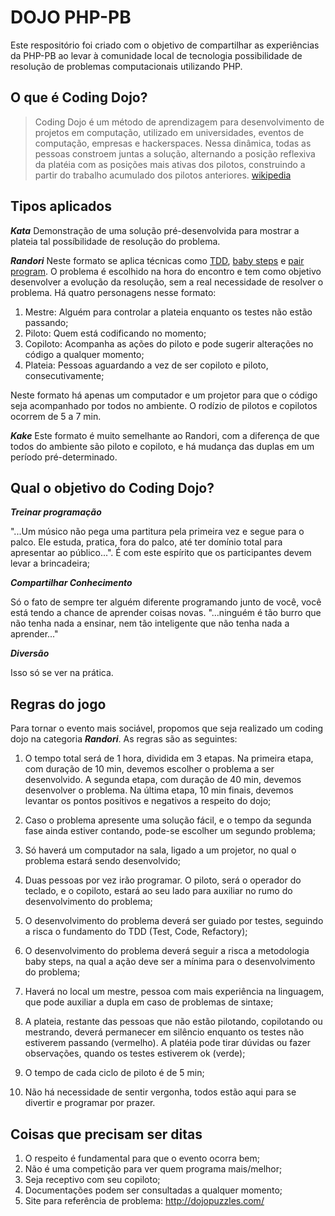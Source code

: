 # DOJO PHP-PB
Este respositório foi criado com o objetivo de compartilhar as experiências da PHP-PB ao levar à comunidade local de tecnologia possibilidade de resolução de problemas computacionais utilizando PHP.

## O que é Coding Dojo?
> Coding Dojo é um método de aprendizagem para desenvolvimento de projetos em computação, utilizado em universidades, eventos de computação, empresas e hackerspaces. Nessa dinâmica, todas as pessoas constroem juntas a solução, alternando a posição reflexiva da platéia com as posições mais ativas dos pilotos, construindo a partir do trabalho acumulado dos pilotos anteriores.
[wikipedia](https://pt.wikipedia.org/wiki/Coding_Dojo)

## Tipos aplicados
***Kata***
Demonstração de uma solução pré-desenvolvida para mostrar a plateia tal possíbilidade de resolução do problema.

***Randori***
Neste formato se aplica técnicas como [TDD](), [baby steps]() e [pair program](). O problema é escolhido na hora do encontro e tem como objetivo desenvolver a evolução da resolução, sem a real necessidade de resolver o problema. Há quatro personagens nesse formato: 

1. Mestre: Alguém para controlar a plateia enquanto os testes não estão passando;
2. Piloto: Quem está codificando no momento;
3. Copiloto: Acompanha as ações do piloto e pode sugerir alterações no código a qualquer momento;
4. Plateia: Pessoas aguardando a vez de ser copiloto e piloto, consecutivamente;

Neste formato há apenas um computador e um projetor para que o código seja acompanhado por todos no ambiente. O rodízio de pilotos e copilotos ocorrem de 5 a 7 min.

***Kake***
Este formato é muito semelhante ao Randori, com a diferença de que todos do ambiente são piloto e copiloto, e há mudança das duplas em um período pré-determinado.

## Qual o objetivo do Coding Dojo?
***Treinar programação***

"...Um músico não pega uma partitura pela primeira vez e segue para o palco. Ele estuda, pratica, fora do palco, até ter domínio total para apresentar ao público...". É com este espírito que os participantes devem levar a brincadeira;

***Compartilhar Conhecimento***

Só o fato de sempre ter alguém diferente programando junto de você, você está tendo a chance de aprender coisas novas. "...ninguém é tão burro que não tenha nada a ensinar, nem tão inteligente que não tenha nada a aprender..."

***Diversão***

Isso só se ver na prática.

## Regras do jogo
Para tornar o evento mais sociável, propomos que seja realizado um coding dojo na categoria ***Randori***. As regras são as seguintes:

1. O tempo total será de 1 hora, dividida em 3 etapas. Na primeira etapa, com duração de 10 min, devemos escolher o problema a 
ser desenvolvido. A segunda etapa, com duração de 40 min, devemos desenvolver o problema. Na última etapa, 10 min finais, 
devemos levantar os pontos positivos e negativos a respeito do dojo;

2. Caso o problema apresente uma solução fácil, e o tempo da segunda fase ainda estiver contando, pode-se escolher um segundo
problema;

3. Só haverá um computador na sala, ligado a um projetor, no qual o problema estará sendo desenvolvido;

4. Duas pessoas por vez irão programar. O piloto, será o operador do teclado, e o copiloto, estará ao seu lado para auxiliar no
rumo do desenvolvimento do problema;

5. O desenvolvimento do problema deverá ser guiado por testes, seguindo a risca o fundamento do TDD (Test, Code, Refactory);

6. O desenvolvimento do problema deverá seguir a risca a metodologia baby steps, na qual a ação deve ser a mínima para o
desenvolvimento do problema;

7. Haverá no local um mestre, pessoa com mais experiência na linguagem, que pode auxiliar a dupla em caso de problemas de 
sintaxe;

8. A plateia, restante das pessoas que não estão pilotando, copilotando ou mestrando, deverá permanecer em silêncio enquanto os
testes não estiverem passando (vermelho). A platéia pode tirar dúvidas ou fazer observações, quando os testes estiverem ok 
(verde);

9. O tempo de cada ciclo de piloto é de 5 min;

10. Não há necessidade de sentir vergonha, todos estão aqui para se divertir e programar por prazer.

## Coisas que precisam ser ditas

1. O respeito é fundamental para que o evento ocorra bem;
2. Não é uma competição para ver quem programa mais/melhor;
3. Seja receptivo com seu copiloto;
4. Documentações podem ser consultadas a qualquer momento;
5. Site para referência de problema: http://dojopuzzles.com/

